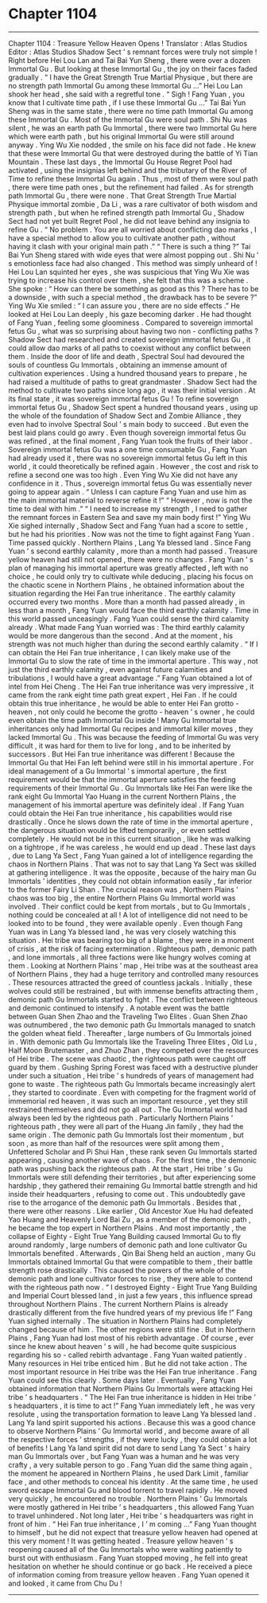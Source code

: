 
# Chapter 1104


---

Chapter 1104 : Treasure Yellow Heaven Opens !
Translator :
Atlas Studios
Editor :
Atlas Studios
Shadow Sect ’ s remnant forces were truly not simple !
Right before Hei Lou Lan and Tai Bai Yun Sheng , there were over a dozen Immortal Gu .
But looking at these Immortal Gu , the joy on their faces faded gradually .
“ I have the Great Strength True Martial Physique , but there are no strength path Immortal Gu among these Immortal Gu …” Hei Lou Lan shook her head , she said with a regretful tone .
“ Sigh ! Fang Yuan , you know that I cultivate time path , if I use these Immortal Gu …” Tai Bai Yun Sheng was in the same state , there were no time path Immortal Gu among these Immortal Gu .
Most of the Immortal Gu were soul path .
Shi Nu was silent , he was an earth path Gu Immortal , there were two Immortal Gu here which were earth path , but his original Immortal Gu were still around anyway .
Ying Wu Xie nodded , the smile on his face did not fade .
He knew that these were Immortal Gu that were destroyed during the battle of Yi Tian Mountain . These last days , the Immortal Gu House Regret Pool had activated , using the insignias left behind and the tributary of the River of Time to refine these Immortal Gu again .
Thus , most of them were soul path , there were time path ones , but the refinement had failed .
As for strength path Immortal Gu , there were none .
That Great Strength True Martial Physique immortal zombie , Da Li , was a rare cultivator of both wisdom and strength path , but when he refined strength path Immortal Gu , Shadow Sect had not yet built Regret Pool , he did not leave behind any insignia to refine Gu .
“ No problem . You are all worried about conflicting dao marks , I have a special method to allow you to cultivate another path , without having it clash with your original main path .”
“ There is such a thing ?” Tai Bai Yun Sheng stared with wide eyes that were almost popping out .
Shi Nu ’ s emotionless face had also changed . This method was simply unheard of !
Hei Lou Lan squinted her eyes , she was suspicious that Ying Wu Xie was trying to increase his control over them , she felt that this was a scheme .
She spoke : “ How can there be something as good as this ? There has to be a downside , with such a special method , the drawback has to be severe ?”
Ying Wu Xie smiled : “ I can assure you , there are no side effects .”
He looked at Hei Lou Lan deeply , his gaze becoming darker .
He had thought of Fang Yuan , feeling some gloominess .
Compared to sovereign immortal fetus Gu , what was so surprising about having two non - conflicting paths ? Shadow Sect had researched and created sovereign immortal fetus Gu , it could allow dao marks of all paths to coexist without any conflict between them .
Inside the door of life and death , Spectral Soul had devoured the souls of countless Gu Immortals , obtaining an immense amount of cultivation experiences .
Using a hundred thousand years to prepare , he had raised a multitude of paths to great grandmaster .
Shadow Sect had the method to cultivate two paths since long ago , it was their initial version . At its final state , it was sovereign immortal fetus Gu !
To refine sovereign immortal fetus Gu , Shadow Sect spent a hundred thousand years , using up the whole of the foundation of Shadow Sect and Zombie Alliance , they even had to involve Spectral Soul ’ s main body to succeed .
But even the best laid plans could go awry . Even though sovereign immortal fetus Gu was refined , at the final moment , Fang Yuan took the fruits of their labor .
Sovereign immortal fetus Gu was a one time consumable Gu , Fang Yuan had already used it , there was no sovereign immortal fetus Gu left in this world , it could theoretically be refined again .
However , the cost and risk to refine a second one was too high . Even Ying Wu Xie did not have any confidence in it . Thus , sovereign immortal fetus Gu was essentially never going to appear again .
“ Unless I can capture Fang Yuan and use him as the main immortal material to reverse refine it !”
“ However , now is not the time to deal with him .”
“ I need to increase my strength , I need to gather the remnant forces in Eastern Sea and save my main body first !”
Ying Wu Xie sighed internally , Shadow Sect and Fang Yuan had a score to settle , but he had his priorities . Now was not the time to fight against Fang Yuan .
Time passed quickly .
Northern Plains , Lang Ya blessed land .
Since Fang Yuan ’ s second earthly calamity , more than a month had passed .
Treasure yellow heaven had still not opened , there were no changes .
Fang Yuan ’ s plan of managing his immortal aperture was greatly affected , left with no choice , he could only try to cultivate while deducing , placing his focus on the chaotic scene in Northern Plains , he obtained information about the situation regarding the Hei Fan true inheritance .
The earthly calamity occurred every two months . More than a month had passed already , in less than a month , Fang Yuan would face the third earthly calamity .
Time in this world passed unceasingly .
Fang Yuan could sense the third calamity already .
What made Fang Yuan worried was : The third earthly calamity would be more dangerous than the second . And at the moment , his strength was not much higher than during the second earthly calamity .
“ If I can obtain the Hei Fan true inheritance , I can likely make use of the Immortal Gu to slow the rate of time in the immortal aperture . This way , not just the third earthly calamity , even against future calamities and tribulations , I would have a great advantage .”
Fang Yuan obtained a lot of intel from Hei Cheng .
The Hei Fan true inheritance was very impressive , it came from the rank eight time path great expert , Hei Fan . If he could obtain this true inheritance , he would be able to enter Hei Fan grotto - heaven , not only could he become the grotto - heaven ’ s owner , he could even obtain the time path Immortal Gu inside !
Many Gu Immortal true inheritances only had Immortal Gu recipes and immortal killer moves , they lacked Immortal Gu . This was because the feeding of Immortal Gu was very difficult , it was hard for them to live for long , and to be inherited by successors .
But Hei Fan true inheritance was different !
Because the Immortal Gu that Hei Fan left behind were still in his immortal aperture .
For ideal management of a Gu Immortal ’ s immortal aperture , the first requirement would be that the immortal aperture satisfies the feeding requirements of their Immortal Gu .
Gu Immortals like Hei Fan were like the rank eight Gu Immortal Yao Huang in the current Northern Plains , the management of his immortal aperture was definitely ideal .
If Fang Yuan could obtain the Hei Fan true inheritance , his capabilities would rise drastically . Once he slows down the rate of time in the immortal aperture , the dangerous situation would be lifted temporarily , or even settled completely . He would not be in this current situation , like he was walking on a tightrope , if he was careless , he would end up dead .
These last days , due to Lang Ya Sect , Fang Yuan gained a lot of intelligence regarding the chaos in Northern Plains .
That was not to say that Lang Ya Sect was skilled at gathering intelligence . It was the opposite , because of the hairy man Gu Immortals ’ identities , they could not obtain information easily , far inferior to the former Fairy Li Shan .
The crucial reason was , Northern Plains ’ chaos was too big , the entire Northern Plains Gu Immortal world was involved . Their conflict could be kept from mortals , but to Gu Immortals , nothing could be concealed at all !
A lot of intelligence did not need to be looked into to be found , they were available openly .
Even though Fang Yuan was in Lang Ya blessed land , he was very closely watching this situation .
Hei tribe was bearing too big of a blame , they were in a moment of crisis , at the risk of facing extermination .
Righteous path , demonic path , and lone immortals , all three factions were like hungry wolves coming at them .
Looking at Northern Plains ’ map , Hei tribe was at the southeast area of Northern Plains , they had a huge territory and controlled many resources .
These resources attracted the greed of countless jackals .
Initially , these wolves could still be restrained , but with immense benefits attracting them , demonic path Gu Immortals started to fight .
The conflict between righteous and demonic continued to intensify .
A notable event was the battle between Guan Shen Zhao and the Traveling Two Elites . Guan Shen Zhao was outnumbered , the two demonic path Gu Immortals managed to snatch the golden wheat field .
Thereafter , large numbers of Gu Immortals joined in . With demonic path Gu Immortals like the Traveling Three Elites , Old Lu , Half Moon Brutemaster , and Zhuo Zhan , they competed over the resources of Hei tribe .
The scene was chaotic , the righteous path were caught off guard by them .
Gushing Spring Forest was faced with a destructive plunder under such a situation , Hei tribe ’ s hundreds of years of management had gone to waste .
The righteous path Gu Immortals became increasingly alert , they started to coordinate .
Even with competing for the fragment world of immemorial red heaven , it was such an important resource , yet they still restrained themselves and did not go all out .
The Gu Immortal world had always been led by the righteous path .
Particularly Northern Plains ’ righteous path , they were all part of the Huang Jin family , they had the same origin .
The demonic path Gu Immortals lost their momentum , but soon , as more than half of the resources were split among them , Unfettered Scholar and Pi Shui Han , these rank seven Gu Immortals started appearing , causing another wave of chaos .
For the first time , the demonic path was pushing back the righteous path .
At the start , Hei tribe ’ s Gu Immortals were still defending their territories , but after experiencing some hardship , they gathered their remaining Gu Immortal battle strength and hid inside their headquarters , refusing to come out .
This undoubtedly gave rise to the arrogance of the demonic path Gu Immortals .
Besides that , there were other reasons .
Like earlier , Old Ancestor Xue Hu had defeated Yao Huang and Heavenly Lord Bai Zu , as a member of the demonic path , he became the top expert in Northern Plains .
And most importantly , the collapse of Eighty - Eight True Yang Building caused Immortal Gu to fly around randomly , large numbers of demonic path and lone cultivator Gu Immortals benefited . Afterwards , Qin Bai Sheng held an auction , many Gu Immortals obtained Immortal Gu that were compatible to them , their battle strength rose drastically .
This caused the powers of the whole of the demonic path and lone cultivator forces to rise , they were able to contend with the righteous path now .
“ I destroyed Eighty - Eight True Yang Building and Imperial Court blessed land , in just a few years , this influence spread throughout Northern Plains . The current Northern Plains is already drastically different from the five hundred years of my previous life !”
Fang Yuan sighed internally .
The situation in Northern Plains had completely changed because of him .
The other regions were still fine . But in Northern Plains , Fang Yuan had lost most of his rebirth advantage .
Of course , ever since he knew about heaven ’ s will , he had become quite suspicious regarding his so - called rebirth advantage .
Fang Yuan waited patiently .
Many resources in Hei tribe enticed him . But he did not take action . The most important resource in Hei tribe was the Hei Fan true inheritance . Fang Yuan could see this clearly .
Some days later .
Eventually , Fang Yuan obtained information that Northern Plains Gu Immortals were attacking Hei tribe ’ s headquarters .
“ The Hei Fan true inheritance is hidden in Hei tribe ’ s headquarters , it is time to act !”
Fang Yuan immediately left , he was very resolute , using the transportation formation to leave Lang Ya blessed land .
Lang Ya land spirit supported his actions .
Because this was a good chance to observe Northern Plains ’ Gu Immortal world , and become aware of all the respective forces ’ strengths , if they were lucky , they could obtain a lot of benefits !
Lang Ya land spirit did not dare to send Lang Ya Sect ’ s hairy man Gu Immortals over , but Fang Yuan was a human and he was very crafty , a very suitable person to go .
Fang Yuan did the same thing again , the moment he appeared in Northern Plains , he used Dark Limit , familiar face , and other methods to conceal his identity .
At the same time , he used sword escape Immortal Gu and blood torrent to travel rapidly .
He moved very quickly , he encountered no trouble .
Northern Plains ’ Gu Immortals were mostly gathered in Hei tribe ’ s headquarters , this allowed Fang Yuan to travel unhindered .
Not long later , Hei tribe ’ s headquarters was right in front of him .
“ Hei Fan true inheritance , I ’ m coming …” Fang Yuan thought to himself , but he did not expect that treasure yellow heaven had opened at this very moment !
It was getting heated .
Treasure yellow heaven ’ s reopening caused all of the Gu Immortals who were waiting patiently to burst out with enthusiasm .
Fang Yuan stopped moving , he fell into great hesitation on whether he should continue or go back .
He received a piece of information coming from treasure yellow heaven .
Fang Yuan opened it and looked , it came from Chu Du !

---

